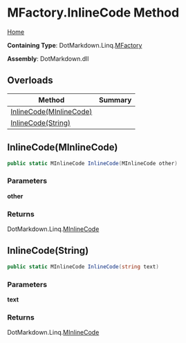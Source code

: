 # MFactory\.InlineCode Method

[Home](../../../../README.md)

**Containing Type**: DotMarkdown\.Linq\.[MFactory](../README.md)

**Assembly**: DotMarkdown\.dll

## Overloads

| Method | Summary |
| ------ | ------- |
| [InlineCode(MInlineCode)](#DotMarkdown_Linq_MFactory_InlineCode_DotMarkdown_Linq_MInlineCode_) | |
| [InlineCode(String)](#DotMarkdown_Linq_MFactory_InlineCode_System_String_) | |

## InlineCode\(MInlineCode\) <a name="DotMarkdown_Linq_MFactory_InlineCode_DotMarkdown_Linq_MInlineCode_"></a>

```csharp
public static MInlineCode InlineCode(MInlineCode other)
```

### Parameters

**other**

### Returns

DotMarkdown\.Linq\.[MInlineCode](../../MInlineCode/README.md)

## InlineCode\(String\) <a name="DotMarkdown_Linq_MFactory_InlineCode_System_String_"></a>

```csharp
public static MInlineCode InlineCode(string text)
```

### Parameters

**text**

### Returns

DotMarkdown\.Linq\.[MInlineCode](../../MInlineCode/README.md)

